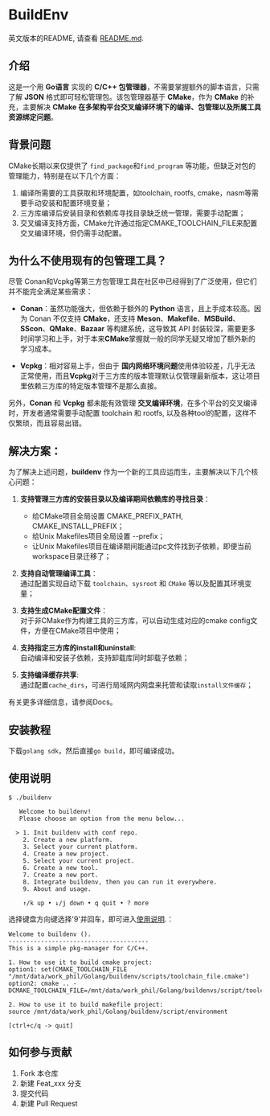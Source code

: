 # BuildEnv

英文版本的README, 请查看 [README.md](./README.md).

## 介绍

这是一个用 **Go语言** 实现的 **C/C++ 包管理器**，不需要掌握额外的脚本语言，只需了解 **JSON** 格式即可轻松管理包。该包管理器基于 **CMake**，作为 **CMake** 的补充，主要解决 **CMake 在多架构平台交叉编译环境下的编译、包管理以及所属工具资源绑定问题**。

## 背景问题

CMake长期以来仅提供了 `find_package`和`find_program` 等功能，但缺乏对包的管理能力，特别是在以下几个方面：

1. 编译所需要的工具获取和环境配置，如toolchain, rootfs, cmake，nasm等需要手动安装和配置环境变量；
2. 三方库编译后安装目录和依赖库寻找目录缺乏统一管理，需要手动配置；
3. 交叉编译支持方面，CMake允许通过指定CMAKE_TOOLCHAIN_FILE来配置交叉编译环境，但仍需手动配置。

## 为什么不使用现有的包管理工具？

尽管 Conan和Vcpkg等第三方包管理工具在社区中已经得到了广泛使用，但它们并不能完全满足某些需求：

- **Conan**：虽然功能强大，但依赖于额外的 **Python** 语言，且上手成本较高。因为 Conan 不仅支持 **CMake**，还支持 **Meson**、**Makefile**、**MSBuild**、**SScon**、**QMake**、**Bazaar** 等构建系统，这导致其 API 封装较深，需要更多时间学习和上手，对于本来**CMake**掌握就一般的同学无疑又增加了额外新的学习成本。
  
- **Vcpkg**：相对容易上手，但由于 **国内网络环境问题**使用体验较差，几乎无法正常使用，而且**Vcpkg**对于三方库的版本管理默认仅管理最新版本，这让项目里依赖三方库的特定版本管理不是那么直接。

另外，**Conan** 和 **Vcpkg** 都未能有效管理 **交叉编译环境**，在多个平台的交叉编译时，开发者通常需要手动配置 toolchain 和 rootfs, 以及各种tool的配置，这样不仅繁琐，而且容易出错。

## 解决方案：

为了解决上述问题，**buildenv** 作为一个新的工具应运而生，主要解决以下几个核心问题：

1. **支持管理三方库的安装目录以及编译期间依赖库的寻找目录**：
    - 给CMake项目全局设置 CMAKE_PREFIX_PATH, CMAKE_INSTALL_PREFIX；
    - 给Unix Makefiles项目全局设置 --prefix；
    - 让Unix Makefiles项目在编译期间能通过pc文件找到子依赖，即便当前workspace目录迁移了；

2. **支持自动管理编译工具**：  
通过配置实现自动下载 `toolchain`、`sysroot` 和 `CMake` 等以及配置其环境变量；

3. **支持生成CMake配置文件**：  
对于非CMake作为构建工具的三方库，可以自动生成对应的cmake config文件，方便在CMake项目中使用；

4. **支持指定三方库的install和uninstall**:  
自动编译和安装子依赖，支持卸载库同时卸载子依赖；

5. **支持编译缓存共享**:  
通过配置`cache_dirs`，可进行局域网内网盘来托管和读取`install文件缓存`；

有关更多详细信息，请参阅Docs。

## 安装教程

下载`golang sdk`，然后直接`go build`，即可编译成功。

## 使用说明

```
$ ./buildenv

   Welcome to buildenv!                                   
   Please choose an option from the menu below...         
                                                          
  > 1. Init buildenv with conf repo.                      
    2. Create a new platform.                             
    3. Select your current platform.                      
    4. Create a new project.                              
    5. Select your current project.                       
    6. Create a new tool.                                 
    7. Create a new port.                                 
    8. Integrate buildenv, then you can run it everywhere.
    9. About and usage.                                   
                                                          
    ↑/k up • ↓/j down • q quit • ? more 
```

选择键盘方向键选择'9'并回车，即可进入[使用说明](./docs/01_how_it_works.md).：

```
Welcome to buildenv ().
---------------------------------------
This is a simple pkg-manager for C/C++.

1. How to use it to build cmake project: 
option1: set(CMAKE_TOOLCHAIN_FILE "/mnt/data/work_phil/Golang/buildenv/scripts/toolchain_file.cmake")
option2: cmake .. -DCMAKE_TOOLCHAIN_FILE=/mnt/data/work_phil/Golang/buildenvs/script/toolchain_file.cmake

2. How to use it to build makefile project: 
source /mnt/data/work_phil/Golang/buildenv/script/environment

[ctrl+c/q -> quit]
```

## 如何参与贡献

1.  Fork 本仓库
2.  新建 Feat_xxx 分支
3.  提交代码
4.  新建 Pull Request